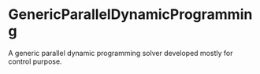 # GenericParallelDynamicProgramming
A generic parallel dynamic programming solver developed mostly for control purpose.
